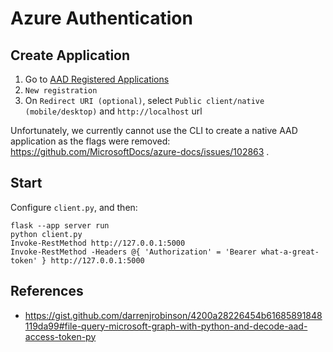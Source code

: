 # Azure Authentication

## Create Application

1. Go to [AAD Registered Applications](https://portal.azure.com/?quickstart=true#view/Microsoft_AAD_IAM/ActiveDirectoryMenuBlade/~/RegisteredApps)
2. `New registration`
3. On `Redirect URI (optional)`, select `Public client/native (mobile/desktop)` and `http://localhost` url

Unfortunately, we currently cannot use the CLI to create a native AAD application as the flags were removed: <https://github.com/MicrosoftDocs/azure-docs/issues/102863> .

## Start

Configure `client.py`, and then:

```pwsh
flask --app server run
python client.py
Invoke-RestMethod http://127.0.0.1:5000
Invoke-RestMethod -Headers @{ 'Authorization' = 'Bearer what-a-great-token' } http://127.0.0.1:5000
```

## References

- <https://gist.github.com/darrenjrobinson/4200a28226454b61685891848119da99#file-query-microsoft-graph-with-python-and-decode-aad-access-token-py>
